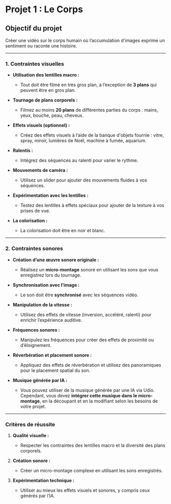 # Projet 1 : Le Corps

## Objectif du projet
Créer une vidéo sur le corps humain où l’accumulation d’images exprime un sentiment ou raconte une histoire.

---

### 1. Contraintes visuelles

- **Utilisation des lentilles macro :**
  - Tout doit être filmé en très gros plan, à l’exception de **3 plans** qui peuvent être en gros plan.

- **Tournage de plans corporels :**
  - Filmez au moins **20 plans** de différentes parties du corps : mains, yeux, bouche, peau, cheveux.

- **Effets visuels (optionnel) :**
  - Créez des effets visuels à l’aide de la banque d'objets fournie : vitre, spray, miroir, lumières de Noël, machine à fumée, aquarium.

- **Ralentis :**
  - Intégrez des séquences au ralenti pour varier le rythme.

- **Mouvements de caméra :**
  - Utilisez un slider pour ajouter des mouvements fluides à vos séquences.

- **Expérimentation avec les lentilles :**
  - Testez des lentilles à effets spéciaux pour ajouter de la texture à vos prises de vue.
    
- **La colorisation :**
  - La colorisation doit être en noir et blanc.
---

### 2. Contraintes sonores

- **Création d’une œuvre sonore originale :**
  - Réalisez un **micro-montage** sonore en utilisant les sons que vous enregistrez lors du tournage.

- **Synchronisation avec l’image :**
  - Le son doit être **synchronisé** avec les séquences vidéo.

- **Manipulation de la vitesse :**
  - Utilisez des effets de vitesse (inversion, accéléré, ralenti) pour enrichir l’expérience auditive.

- **Fréquences sonores :**
  - Manipulez les fréquences pour créer des effets de proximité ou d’éloignement.

- **Réverbération et placement sonore :**
  - Appliquez des effets de réverbération et utilisez des panoramiques pour le placement spatial du son.

- **Musique générée par IA :**
  - Vous pouvez utiliser de la musique générée par une IA via Udio. Cependant, vous devez **intégrer cette musique dans le micro-montage**, en la découpant et en la modifiant selon les besoins de votre projet.

---

### Critères de réussite

1. **Qualité visuelle :**
   - Respecter les contraintes des lentilles macro et la diversité des plans corporels.

2. **Création sonore :**
   - Créer un micro-montage complexe en utilisant les sons enregistrés.

3. **Expérimentation technique :**
   - Utiliser au mieux les effets visuels et sonores, y compris ceux générés par l’IA.
